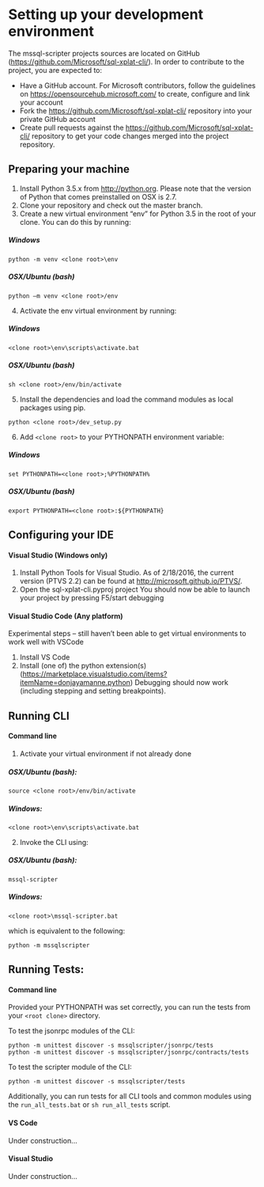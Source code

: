 Setting up your development environment
========================================
The mssql-scripter projects sources are located on GitHub (https://github.com/Microsoft/sql-xplat-cli/). In order to contribute to the project, you are expected to: 
-	Have a GitHub account. For Microsoft contributors, follow the guidelines on https://opensourcehub.microsoft.com/ to create, configure and link your account
-	Fork the  https://github.com/Microsoft/sql-xplat-cli/ repository into your private GitHub account
-	Create pull requests against the https://github.com/Microsoft/sql-xplat-cli/ repository to get your code changes merged into the project repository.

## Preparing your machine
1.	Install Python 3.5.x from http://python.org. Please note that the version of Python that comes preinstalled on OSX is 2.7. 
2.	Clone your repository and check out the master branch.
3.	Create a new virtual environment “env” for Python 3.5 in the root of your clone. You can do this by running:

  ##### Windows
  ```BatchFile
  python -m venv <clone root>\env
  ```
  ##### OSX/Ubuntu (bash)
  ```Shell
  python –m venv <clone root>/env
  ```
4.  Activate the env virtual environment by running:

  ##### Windows
  ```BatchFile
  <clone root>\env\scripts\activate.bat
  ```
  ##### OSX/Ubuntu (bash)
  ```Shell
  sh <clone root>/env/bin/activate
  ```

5.	Install the dependencies and load the command modules as local packages using pip.
  ```Shell
  python <clone root>/dev_setup.py
  ```
6.  Add `<clone root>` to your PYTHONPATH environment variable:

  ##### Windows
  ```BatchFile
  set PYTHONPATH=<clone root>;%PYTHONPATH%
  ```
  ##### OSX/Ubuntu (bash)
  ```Shell
  export PYTHONPATH=<clone root>:${PYTHONPATH}
  ```


## Configuring your IDE
#### Visual Studio (Windows only)
1.	Install Python Tools for Visual Studio. As of 2/18/2016, the current version (PTVS 2.2) can be found at http://microsoft.github.io/PTVS/.
2.	Open the sql-xplat-cli.pyproj project
You should now be able to launch your project by pressing F5/start debugging

#### Visual Studio Code (Any platform)
Experimental steps – still haven’t been able to get virtual environments to work well with VSCode

1.	Install VS Code
2.	Install (one of) the python extension(s) (https://marketplace.visualstudio.com/items?itemName=donjayamanne.python)
Debugging should now work (including stepping and setting breakpoints). 


## Running CLI
#### Command line
1.  Activate your virtual environment if not already done

  ##### OSX/Ubuntu (bash):
  ```Shell
  source <clone root>/env/bin/activate
  ```

  ##### Windows:
  ```BatchFile
  <clone root>\env\scripts\activate.bat
  ```

2.  Invoke the CLI using:

  ##### OSX/Ubuntu (bash):
  ```Shell
  mssql-scripter
  ```

  ##### Windows:
  ```BatchFile
  <clone root>\mssql-scripter.bat 
  ```
  which is equivalent to the following:
  ```BatchFile
  python -m mssqlscripter 
  ```

## Running Tests:
#### Command line
  Provided your PYTHONPATH was set correctly, you can run the tests from your `<root clone>` directory.

  To test the jsonrpc modules of the CLI:
  ```BatchFile
  python -m unittest discover -s mssqlscripter/jsonrpc/tests
  python -m unittest discover -s mssqlscripter/jsonrpc/contracts/tests
  ```
 
  To test the scripter module of the CLI:
  ```BatchFile
  python -m unittest discover -s mssqlscripter/tests
  ```

  Additionally, you can run tests for all CLI tools and common modules using the `run_all_tests.bat` or `sh run_all_tests` script.

#### VS Code
  Under construction...
  
#### Visual Studio
 Under construction...
